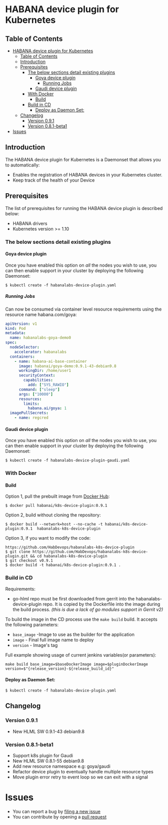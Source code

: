 # HABANA device plugin for Kubernetes

## Table of Contents

- [HABANA device plugin for Kubernetes](#habana-device-plugin-for-kubernetes)
  - [Table of Contents](#table-of-contents)
  - [Introduction](#introduction)
  - [Prerequisites](#prerequisites)
    - [The below sections detail existing plugins](#the-below-sections-detail-existing-plugins)
      - [Goya device plugin](#goya-device-plugin)
        - [Running Jobs](#running-jobs)
      - [Gaudi device plugin](#gaudi-device-plugin)
    - [With Docker](#with-docker)
      - [Build](#build)
    - [Build in CD](#build-in-cd)
      - [Deploy as Daemon Set:](#deploy-as-daemon-set)
  - [Changelog](#changelog)
    - [Version 0.9.1](#version-091)
    - [Version 0.8.1-beta1](#version-081-beta1)
- [Issues](#issues)


## Introduction

The HABANA device plugin for Kubernetes is a Daemonset that allows you to automatically:
- Enables the registration of HABANA devices in your Kubernetes cluster.
- Keep track of the health of your Device

## Prerequisites
The list of prerequisites for running the HABANA device plugin is described below:
- HABANA drivers
- Kubernetes version >= 1.10

### The below sections detail existing plugins

#### Goya device plugin

Once you have enabled this option on *all* the nodes you wish to use,
you can then enable support in your cluster by deploying the following Daemonset:

```shell
$ kubectl create -f habanalabs-device-plugin.yaml
```

##### Running Jobs

Can now be consumed via container level resource requirements using the resource name habana.com/goya:
```yaml
apiVersion: v1
kind: Pod
metadata:
  name: habanalabs-goya-demo0
spec:
  nodeSelector:
    accelerator: habanalabs
  containers:
    - name: habana-ai-base-container
      image: habanai/goya-demo:0.9.1-43-debian9.8
      workingDir: /home/user1
      securityContext:
        capabilities:
          add: ["SYS_RAWIO"]
      command: ["sleep"]
      args: ["10000"]
      resources:
        limits:
          habana.ai/goya: 1
  imagePullSecrets:
    - name: regcred
```

#### Gaudi device plugin

Once you have enabled this option on *all* the nodes you wish to use,
you can then enable support in your cluster by deploying the following Daemonset:

```shell
$ kubectl create -f habanalabs-device-plugin-gaudi.yaml
```

### With Docker

#### Build
Option 1, pull the prebuilt image from [Docker Hub](https://hub.docker.com/r/habanai/k8s-device-plugin):
```shell
$ docker pull habanai/k8s-device-plugin:0.9.1
```

Option 2, build without cloning the repository:
```shell
$ docker build --network=host --no-cache -t habanai/k8s-device-plugin:0.9.1  habanalabs-k8s-device-plugin
```

Option 3, if you want to modify the code:
```shell
https://github.com/HabDevops/habanalabs-k8s-device-plugin
$ git clone https://github.com/HabDevops/habanalabs-k8s-device-plugin.git && cd habanalabs-k8s-device-plugin
$ git checkout v0.9.1
$ docker build -t habanai/k8s-device-plugin:0.9.1 .
```

### Build in CD
Requirements:
- go-hlml repo must be first downloaded from gerrit into the habanalabs-device-plugin repo.
  It is copied by the Dockerfile into the image during the build process.
  _(this is due a lack of go modules support in Gerrit v2)_


To build the image in the CD process use the `make build` build.
It accepts the following parameters:
- `base_image` -Image to use as the builder for the application
- `image` - Final full image name to deploy
- `version` - Image's tag

Full example showing usage of current jenkins variables(or parameters):
```
make build base_image=$baseDockerImage image=$pluginDockerImage version=$"{release_version}-${release_build_id}"
```

#### Deploy as Daemon Set:
```shell
$ kubectl create -f habanalabs-device-plugin.yaml
```

## Changelog

### Version 0.9.1
- New HLML SW 0.9.1-43 debian9.8

### Version 0.8.1-beta1
- Support k8s plugin for Gaudi
- New HLML SW 0.8.1-55 debian9.8
- Add new resource namespace e.g: goya/gaudi 
- Refactor device plugin to eventually handle multiple resource types
- Move plugin error retry to event loop so we can exit with a signal

# Issues
* You can report a bug by [filing a new issue](https://github.com/HabDevops/habanalabs-k8s-device-plugin/issues/new)
* You can contribute by opening a [pull request](https://help.github.com/articles/using-pull-requests/)


